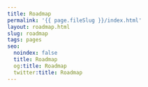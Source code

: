 ```yaml
---
title: Roadmap
permalink: '{{ page.fileSlug }}/index.html'
layout: roadmap.html
slug: roadmap
tags: pages
seo:
  noindex: false
  title: Roadmap
  og:title: Roadmap
  twitter:title: Roadmap
---
```



